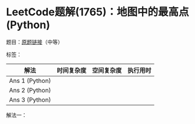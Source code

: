 # LeetCode题解(1765)：地图中的最高点(Python)

题目：[原题链接](https://leetcode-cn.com/problems/map-of-highest-peak/)（中等）

标签：

| 解法           | 时间复杂度 | 空间复杂度 | 执行用时 |
| -------------- | ---------- | ---------- | -------- |
| Ans 1 (Python) |            |            |          |
| Ans 2 (Python) |            |            |          |
| Ans 3 (Python) |            |            |          |

解法一：

